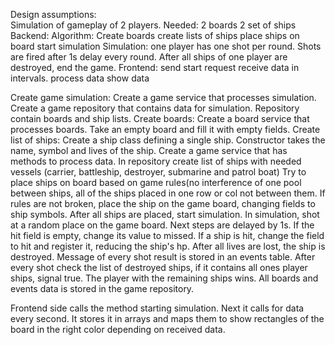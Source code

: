 Design assumptions:\
Simulation of gameplay of 2 players.
Needed:
2 boards
2 set of ships
Backend:
Algorithm:
Create boards
create lists of ships
place ships on board
start simulation
Simulation:
one player has one shot per round. Shots are fired after 1s delay every round. After all ships of one player are destroyed, end the game.
Frontend:
send start request
receive data in intervals.
process data
show data

Create game simulation:
Create a game service that processes simulation.
Create a game repository that contains data for simulation.
Repository contain boards and ship lists.
Create boards:
Create a board service that processes boards.
Take an empty board and fill it with empty fields.
Create list of ships:
Create a ship class defining a single ship.
Constructor takes the name, symbol and lives of the ship.
Create a game service that has methods to process data.
In repository create list of ships with needed vessels (carrier, battleship, destroyer, submarine and patrol boat)
Try to place ships on board based on game rules(no interference of one pool between ships, all of the ships placed in one row or col not between them.
If rules are not broken, place the ship on the game board, changing fields to ship symbols.
After all ships are placed, start simulation.
In simulation, shot at a random place on the game board. Next steps are delayed by 1s. If the hit field is empty, change its value to missed. If a ship is hit, change the field to hit and register it, reducing the ship's hp. After all lives are lost, the ship is destroyed. Message of every shot result is stored in an events table. After every shot check the list of destroyed ships, if it contains all ones player ships, signal true. The player with the remaining ships wins.
All boards and events data is stored in the game repository. 

Frontend side calls the method starting simulation. Next it calls for data every second. It stores it in arrays and maps them to show rectangles of the board in the right color depending on received data. 
